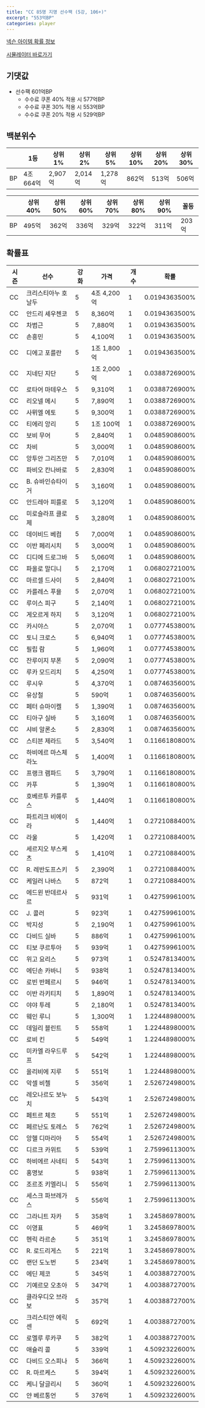 ```yaml
---
title: "CC 85명 지명 선수팩 (5강, 106+)"
excerpt: "553억BP"
categories: player
---
```

[넥슨 아이템 확률 정보](http://iteminfo.nexon.com/probability/fco?sn=7348)

[시뮬레이터 바로가기](/simulator/7348)
## 기댓값
- 선수팩 601억BP
  - 수수료 쿠폰 40% 적용 시 577억BP
  - 수수료 쿠폰 30% 적용 시 553억BP
  - 수수료 쿠폰 20% 적용 시 529억BP


## 백분위수

||1등|상위1%|상위2%|상위5%|상위10%|상위20%|상위30%|
|---|---|---|---|---|---|---|---|
|BP|4조 664억|2,907억|2,014억|1,278억|862억|513억|506억|

||상위40%|상위50%|상위60%|상위70%|상위80%|상위90%|꼴등|
|---|---|---|---|---|---|---|---|
|BP|495억|362억|336억|329억|322억|311억|203억|


## 확률표

|시즌|선수|강화|가격|개수|확률|
|---|---|---|---|---|---|
|CC|크리스티아누 호날두|5|4조 4,200억|1|0.0194363500%|
|CC|안드리 셰우첸코|5|8,360억|1|0.0194363500%|
|CC|차범근|5|7,880억|1|0.0194363500%|
|CC|손흥민|5|4,100억|1|0.0194363500%|
|CC|디에고 포를란|5|1조 1,800억|1|0.0194363500%|
|CC|지네딘 지단|5|1조 2,000억|1|0.0388726900%|
|CC|로타어 마테우스|5|9,310억|1|0.0388726900%|
|CC|리오넬 메시|5|7,890억|1|0.0388726900%|
|CC|사뮈엘 에토|5|9,300억|1|0.0388726900%|
|CC|티에리 앙리|5|1조 100억|1|0.0388726900%|
|CC|보비 무어|5|2,840억|1|0.0485908600%|
|CC|차비|5|3,000억|1|0.0485908600%|
|CC|앙투안 그리즈만|5|7,010억|1|0.0485908600%|
|CC|파비오 칸나바로|5|2,830억|1|0.0485908600%|
|CC|B. 슈바인슈타이거|5|3,160억|1|0.0485908600%|
|CC|안드레아 피를로|5|3,120억|1|0.0485908600%|
|CC|미로슬라프 클로제|5|3,280억|1|0.0485908600%|
|CC|데이비드 베컴|5|7,000억|1|0.0485908600%|
|CC|이반 페리시치|5|3,000억|1|0.0485908600%|
|CC|디디에 드로그바|5|5,060억|1|0.0485908600%|
|CC|파올로 말디니|5|2,170억|1|0.0680272100%|
|CC|마르셀 드사이|5|2,840억|1|0.0680272100%|
|CC|카를레스 푸욜|5|2,070억|1|0.0680272100%|
|CC|루이스 피구|5|2,140억|1|0.0680272100%|
|CC|게오르게 하지|5|3,120억|1|0.0680272100%|
|CC|카시야스|5|2,070억|1|0.0777453800%|
|CC|토니 크로스|5|6,940억|1|0.0777453800%|
|CC|필립 람|5|1,960억|1|0.0777453800%|
|CC|잔루이지 부폰|5|2,090억|1|0.0777453800%|
|CC|루카 모드리치|5|4,250억|1|0.0777453800%|
|CC|루시우|5|4,370억|1|0.0874635600%|
|CC|유상철|5|590억|1|0.0874635600%|
|CC|페터 슈마이켈|5|1,390억|1|0.0874635600%|
|CC|티아구 실바|5|3,160억|1|0.0874635600%|
|CC|샤비 알론소|5|2,830억|1|0.0874635600%|
|CC|스티븐 제라드|5|3,540억|1|0.1166180800%|
|CC|하비에르 마스체라노|5|1,400억|1|0.1166180800%|
|CC|프랭크 램파드|5|3,790억|1|0.1166180800%|
|CC|카푸|5|1,390억|1|0.1166180800%|
|CC|호베르투 카를루스|5|1,440억|1|0.1166180800%|
|CC|파트리크 비에이라|5|1,440억|1|0.2721088400%|
|CC|라울|5|1,420억|1|0.2721088400%|
|CC|세르지오 부스케츠|5|1,410억|1|0.2721088400%|
|CC|R. 레반도프스키|5|2,390억|1|0.2721088400%|
|CC|케일러 나바스|5|872억|1|0.2721088400%|
|CC|에드윈 반데르사르|5|931억|1|0.4275996100%|
|CC|J. 콜러|5|923억|1|0.4275996100%|
|CC|박지성|5|2,190억|1|0.4275996100%|
|CC|다비드 실바|5|886억|1|0.4275996100%|
|CC|티보 쿠르투아|5|939억|1|0.4275996100%|
|CC|위고 요리스|5|973억|1|0.5247813400%|
|CC|에딘손 카바니|5|938억|1|0.5247813400%|
|CC|로빈 반페르시|5|946억|1|0.5247813400%|
|CC|이반 라키티치|5|1,890억|1|0.5247813400%|
|CC|야야 투레|5|2,180억|1|0.5247813400%|
|CC|웨인 루니|5|1,300억|1|1.2244898000%|
|CC|데일리 블린트|5|558억|1|1.2244898000%|
|CC|로비 킨|5|549억|1|1.2244898000%|
|CC|미카엘 라우드루프|5|542억|1|1.2244898000%|
|CC|올리비에 지루|5|551억|1|1.2244898000%|
|CC|악셀 비첼|5|356억|1|2.5267249800%|
|CC|레오나르도 보누치|5|543억|1|2.5267249800%|
|CC|페트르 체흐|5|551억|1|2.5267249800%|
|CC|페르난도 토레스|5|762억|1|2.5267249800%|
|CC|앙헬 디마리아|5|554억|1|2.5267249800%|
|CC|디르크 카위트|5|539억|1|2.7599611300%|
|CC|하비에르 사네티|5|543억|1|2.7599611300%|
|CC|홍명보|5|938억|1|2.7599611300%|
|CC|조르조 키엘리니|5|556억|1|2.7599611300%|
|CC|세스크 파브레가스|5|556억|1|2.7599611300%|
|CC|그라니트 자카|5|358억|1|3.2458697800%|
|CC|이영표|5|469억|1|3.2458697800%|
|CC|헨릭 라르손|5|351억|1|3.2458697800%|
|CC|R. 로드리게스|5|221억|1|3.2458697800%|
|CC|랜던 도노번|5|234억|1|3.2458697800%|
|CC|에딘 제코|5|345억|1|4.0038872700%|
|CC|기예르모 오초아|5|347억|1|4.0038872700%|
|CC|클라우디오 브라보|5|357억|1|4.0038872700%|
|CC|크리스티안 에릭센|5|692억|1|4.0038872700%|
|CC|로멜루 루카쿠|5|382억|1|4.0038872700%|
|CC|애슐리 콜|5|339억|1|4.5092322600%|
|CC|다비드 오스피나|5|366억|1|4.5092322600%|
|CC|R. 마르케스|5|394억|1|4.5092322600%|
|CC|케니 달글리시|5|360억|1|4.5092322600%|
|CC|얀 베르통언|5|376억|1|4.5092322600%|
